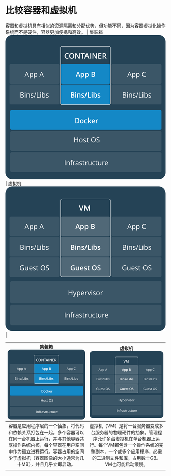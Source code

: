 # 比较容器和虚拟机

容器和虚拟机具有相似的资源隔离和分配优势，但功能不同，因为容器虚拟化操作系统而不是硬件，容器更加便携和高效。
| 集装箱![](/assets/Containers.png) | 虚拟机![](/assets/VirtualMachines.png) |

| 集装箱![](/assets/Containers.png) | 虚拟机![](/assets/VirtualMachines.png) |
| :---: | :---: |
| 容器是应用程序层的一个抽象，将代码和依赖关系打包在一起。多个容器可以在同一台机器上运行，并与其他容器共享操作系统内核，每个容器在用户空间中作为孤立进程运行。容器占用的空间少于虚拟机（容器图像的大小通常为几十MB），并且几乎立即启动。 | 虚拟机（VM）是将一台服务器变成多台服务器的物理硬件的抽象。管理程序允许多台虚拟机在单台机器上运行。每个VM都包含一个操作系统的完整副本，一个或多个应用程序，必需的二进制文件和库，占用数十GB。VM也可能启动缓慢。 |
|  |  |



